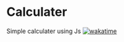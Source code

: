 # Calculater
 Simple calculater using Js
[![wakatime](https://wakatime.com/badge/github/IreshEranga/Calculator.svg)](https://wakatime.com/badge/github/IreshEranga/Calculator)
